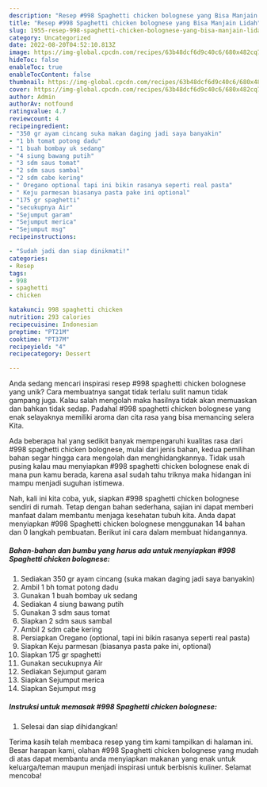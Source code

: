```yaml
---
description: "Resep #998 Spaghetti chicken bolognese yang Bisa Manjain Lidah"
title: "Resep #998 Spaghetti chicken bolognese yang Bisa Manjain Lidah"
slug: 1955-resep-998-spaghetti-chicken-bolognese-yang-bisa-manjain-lidah
category: Uncategorized
date: 2022-08-20T04:52:10.813Z
image: https://img-global.cpcdn.com/recipes/63b48dcf6d9c40c6/680x482cq70/998-spaghetti-chicken-bolognese-foto-resep-utama.jpg
hideToc: false
enableToc: true
enableTocContent: false
thumbnail: https://img-global.cpcdn.com/recipes/63b48dcf6d9c40c6/680x482cq70/998-spaghetti-chicken-bolognese-foto-resep-utama.jpg
cover: https://img-global.cpcdn.com/recipes/63b48dcf6d9c40c6/680x482cq70/998-spaghetti-chicken-bolognese-foto-resep-utama.jpg
author: Admin
authorAv: notfound
ratingvalue: 4.7
reviewcount: 4
recipeingredient:
- "350 gr ayam cincang suka makan daging jadi saya banyakin"
- "1 bh tomat potong dadu"
- "1 buah bombay uk sedang"
- "4 siung bawang putih"
- "3 sdm saus tomat"
- "2 sdm saus sambal"
- "2 sdm cabe kering"
- " Oregano optional tapi ini bikin rasanya seperti real pasta"
- " Keju parmesan biasanya pasta pake ini optional"
- "175 gr spaghetti"
- "secukupnya Air"
- "Sejumput garam"
- "Sejumput merica"
- "Sejumput msg"
recipeinstructions:

- "Sudah jadi dan siap dinikmati!"
categories:
- Resep
tags:
- 998
- spaghetti
- chicken

katakunci: 998 spaghetti chicken 
nutrition: 293 calories
recipecuisine: Indonesian
preptime: "PT21M"
cooktime: "PT37M"
recipeyield: "4"
recipecategory: Dessert

---
```





Anda sedang mencari inspirasi resep #998 spaghetti chicken bolognese yang unik? Cara membuatnya sangat tidak terlalu sulit namun tidak gampang juga. Kalau salah mengolah maka hasilnya tidak akan memuaskan dan bahkan tidak sedap. Padahal #998 spaghetti chicken bolognese yang enak selayaknya memiliki aroma dan cita rasa yang bisa memancing selera Kita.







Ada beberapa hal yang sedikit banyak mempengaruhi kualitas rasa dari #998 spaghetti chicken bolognese, mulai dari jenis bahan, kedua pemilihan bahan segar hingga cara mengolah dan menghidangkannya. Tidak usah pusing kalau mau menyiapkan #998 spaghetti chicken bolognese enak di mana pun kamu berada, karena asal sudah tahu triknya maka hidangan ini mampu menjadi suguhan istimewa.






Nah, kali ini kita coba, yuk, siapkan #998 spaghetti chicken bolognese sendiri di rumah. Tetap dengan bahan sederhana, sajian ini dapat memberi manfaat dalam membantu menjaga kesehatan tubuh kita. Anda dapat menyiapkan #998 Spaghetti chicken bolognese menggunakan 14 bahan dan 0 langkah pembuatan. Berikut ini cara dalam membuat hidangannya.

<!--inarticleads1-->

##### Bahan-bahan dan bumbu yang harus ada untuk menyiapkan #998 Spaghetti chicken bolognese:

1. Sediakan 350 gr ayam cincang (suka makan daging jadi saya banyakin)
1. Ambil 1 bh tomat potong dadu
1. Gunakan 1 buah bombay uk sedang
1. Sediakan 4 siung bawang putih
1. Gunakan 3 sdm saus tomat
1. Siapkan 2 sdm saus sambal
1. Ambil 2 sdm cabe kering
1. Persiapkan  Oregano (optional, tapi ini bikin rasanya seperti real pasta)
1. Siapkan  Keju parmesan (biasanya pasta pake ini, optional)
1. Siapkan 175 gr spaghetti
1. Gunakan secukupnya Air
1. Sediakan Sejumput garam
1. Siapkan Sejumput merica
1. Siapkan Sejumput msg




<!--inarticleads2-->

##### Instruksi untuk memasak #998 Spaghetti chicken bolognese:


1. Selesai dan siap dihidangkan!



Terima kasih telah membaca resep yang tim kami tampilkan di halaman ini. Besar harapan kami, olahan #998 Spaghetti chicken bolognese yang mudah di atas dapat membantu anda menyiapkan makanan yang enak untuk keluarga/teman maupun menjadi inspirasi untuk berbisnis kuliner. Selamat mencoba!
